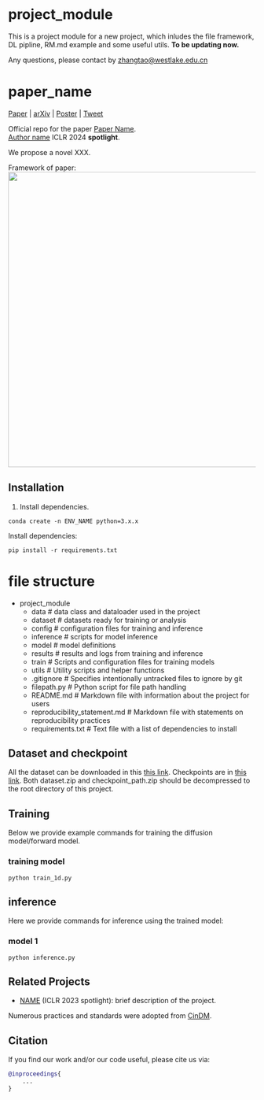 # project_module
This is a project module for a new project, which inludes the file framework, DL pipline, RM.md example and some useful utils.
**To be updating now.**

Any questions, please contact by zhangtao@westlake.edu.cn

# paper_name

[Paper](URL) | [arXiv](URL) | [Poster](URL) | [Tweet](URL) 

Official repo for the paper [Paper Name](URL).<br />
[Author name](URL)
ICLR 2024 **spotlight**. 

We propose a novel XXX.

Framework of paper:
<a href="url"><img src="/assets/fig1.png" align="center" width="600" ></a>

## Installation


1. Install dependencies.

```code
conda create -n ENV_NAME python=3.x.x
```

Install dependencies:
```code
pip install -r requirements.txt
```

#  file structure
- project_module
  - data                    # data class and dataloader used in the project
  - dataset                 # datasets ready for training or analysis
  - config                  # configuration files for training and inference
  - inference               # scripts for model inference
  - model                   # model definitions
  - results                 # results and logs from training and inference
  - train                   # Scripts and configuration files for training models
  - utils                   # Utility scripts and helper functions
  - .gitignore              # Specifies intentionally untracked files to ignore by git
  - filepath.py             # Python script for file path handling
  - README.md               # Markdown file with information about the project for users
  - reproducibility_statement.md # Markdown file with statements on reproducibility practices
  - requirements.txt        # Text file with a list of dependencies to install


## Dataset and checkpoint

All the dataset can be downloaded in this [this link](URL). Checkpoints are in [this link](URl). Both dataset.zip and checkpoint_path.zip should be decompressed to the root directory of this project.


## Training

Below we provide example commands for training the diffusion model/forward model.

### training model


```code
python train_1d.py 
```


## inference

Here we provide commands for inference using the trained model:

### model 1
```code
python inference.py
```


## Related Projects
  
* [NAME](URL) (ICLR 2023 spotlight): brief description of the project.

Numerous practices and standards were adopted from [CinDM](https://github.com/AI4Science-WestlakeU/cindm).
## Citation
If you find our work and/or our code useful, please cite us via:

```bibtex
@inproceedings{
    ...
}
```
